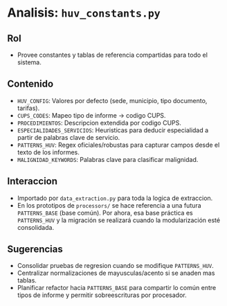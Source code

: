 # Analisis: `huv_constants.py`

## Rol
- Provee constantes y tablas de referencia compartidas para todo el sistema.

## Contenido
- `HUV_CONFIG`: Valores por defecto (sede, municipio, tipo documento, tarifas).
- `CUPS_CODES`: Mapeo tipo de informe -> codigo CUPS.
- `PROCEDIMIENTOS`: Descripcion extendida por codigo CUPS.
- `ESPECIALIDADES_SERVICIOS`: Heuristicas para deducir especialidad a partir de palabras clave de servicio.
- `PATTERNS_HUV`: Regex oficiales/robustas para capturar campos desde el texto de los informes.
- `MALIGNIDAD_KEYWORDS`: Palabras clave para clasificar malignidad.

## Interaccion
- Importado por `data_extraction.py` para toda la logica de extraccion.
- En los prototipos de `processors/` se hace referencia a una futura `PATTERNS_BASE` (base común). Por ahora, esa base práctica es `PATTERNS_HUV` y la migración se realizará cuando la modularización esté consolidada.

## Sugerencias
- Consolidar pruebas de regresion cuando se modifique `PATTERNS_HUV`.
- Centralizar normalizaciones de mayusculas/acento si se anaden mas tablas.
- Planificar refactor hacia `PATTERNS_BASE` para compartir lo común entre tipos de informe y permitir sobreescrituras por procesador.

